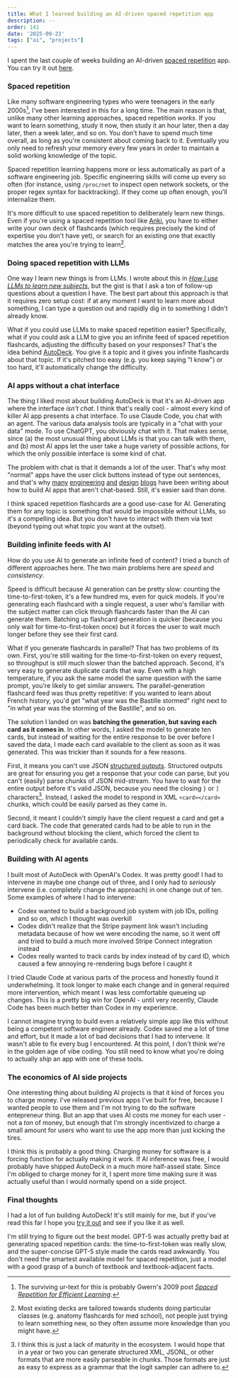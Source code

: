 ```yaml
---
title: What I learned building an AI-driven spaced repetition app
description: --
order: 141
date: '2025-09-23'
tags: ["ai", "projects"]
---
```


I spent the last couple of weeks building an AI-driven [spaced repetition](https://en.wikipedia.org/wiki/Spaced_repetition) app. You can try it out [here](https://www.autodeck.pro/).

### Spaced repetition

Like many software engineering types who were teenagers in the early 2000s[^1], I've been interested in this for a long time. The main reason is that, unlike many other learning approaches, spaced repetition _works_. If you want to learn something, study it now, then study it an hour later, then a day later, then a week later, and so on. You don't have to spend much time overall, as long as you're consistent about coming back to it. Eventually you only need to refresh your memory every few years in order to maintain a solid working knowledge of the topic.

Spaced repetition learning happens more or less automatically as part of a software engineering job. Specific engineering skills will come up every so often (for instance, using `/proc/net` to inspect open network sockets, or the proper regex syntax for backtracking). If they come up often enough, you'll internalize them.

It's more difficult to use spaced repetition to deliberately learn new things. Even if you're using a spaced repetition tool like [Anki](https://apps.ankiweb.net/), you have to either write your own deck of flashcards (which requires precisely the kind of expertise you don't have yet), or search for an existing one that exactly matches the area you're trying to learn[^2].

### Doing spaced repetition with LLMs

One way I learn new things is from LLMs. I wrote about this in [_How I use LLMs to learn new subjects_](/learning-from-llms), but the gist is that I ask a ton of follow-up questions about a question I have. The best part about this approach is that it requires zero setup cost: if at any moment I want to learn more about something, I can type a question out and rapidly dig in to something I didn't already know.

What if you could use LLMs to make spaced repetition easier? Specifically, what if you could ask a LLM to give you an infinite feed of spaced repetition flashcards, adjusting the difficulty based on your responses? That's the idea behind [AutoDeck](https://www.autodeck.pro/). You give it a topic and it gives you infinite flashcards about that topic. If it's pitched too easy (e.g. you keep saying "I know") or too hard, it'll automatically change the difficulty.

### AI apps without a chat interface

The thing I liked most about building AutoDeck is that it's an AI-driven app where the interface _isn't chat_. I think that's really cool - almost every kind of killer AI app presents a chat interface. To use Claude Code, you chat with an agent. The various data analysis tools are typically in a "chat with your data" mode. To use ChatGPT, you obviously chat with it. That makes sense, since (a) the most unusual thing about LLMs is that you can talk with them, and (b) most AI apps let the user take a huge variety of possible actions, for which the only possible interface is some kind of chat.

The problem with chat is that it demands a lot of the user. That's why most "normal" apps have the user click buttons instead of type out sentences, and that's why [many](https://blog.logrocket.com/beyond-chat-rethinking-how-we-use-llms/) [engineering](https://www.sanity.io/blog/the-future-beyond-ai-chat-bots) [and](https://artium.ai/insights/beyond-chat-how-ai-is-transforming-ui-design-patterns) [design](https://elizlaraki.substack.com/p/beyond-the-chat-box-ais-interface) [blogs](https://reconfigured.io/blog/beyond-the-chat-box-future-ai-interfaces-marko-jevremovic) have been writing about how to build AI apps that aren't chat-based. Still, it's easier said than done.

I think spaced repetition flashcards are a good use-case for AI. Generating them for any topic is something that would be impossible without LLMs, so it's a compelling idea. But you don't have to interact with them via text (beyond typing out what topic you want at the outset). 

### Building infinite feeds with AI

How do you use AI to generate an infinite feed of content? I tried a bunch of different approaches here. The two main problems here are _speed_ and _consistency_.

Speed is difficult because AI generation can be pretty slow: counting the time-to-first-token, it's a few hundred ms, even for quick models. If you're generating each flashcard with a single request, a user who's familiar with the subject matter can click through flashcards faster than the AI can generate them. Batching up flashcard generation is quicker (because you only wait for time-to-first-token once) but it forces the user to wait much longer before they see their first card.

What if you generate flashcards in parallel? That has two problems of its own. First, you're still waiting for the time-to-first-token on every request, so throughput is still much slower than the batched approach. Second, it's very easy to generate duplicate cards that way. Even with a high temperature, if you ask the same model the same question with the same prompt, you're likely to get similar answers. The parallel-generation flashcard feed was thus pretty repetitive: if you wanted to learn about French history, you'd get "what year was the Bastille stormed" right next to "in what year was the storming of the Bastille", and so on.

The solution I landed on was **batching the generation, but saving each card as it comes in**. In other words, I asked the model to generate ten cards, but instead of waiting for the entire response to be over before I saved the data, I made each card available to the client as soon as it was generated. This was trickier than it sounds for a few reasons.

First, it means you can't use JSON [structured outputs](https://platform.openai.com/docs/guides/structured-outputs). Structured outputs are great for ensuring you get a response that your code can parse, but you can't (easily) parse chunks of JSON mid-stream. You have to wait for the entire output before it's valid JSON, because you need the closing `}` or `]` characters[^3]. Instead, I asked the model to respond in XML `<card></card>` chunks, which could be easily parsed as they came in.

Second, it meant I couldn't simply have the client request a card and get a card back. The code that generated cards had to be able to run in the background without blocking the client, which forced the client to periodically check for available cards.

### Building with AI agents

I built most of AutoDeck with OpenAI's Codex. It was pretty good! I had to intervene in maybe one change out of three, and I only had to _seriously_ intervene (i.e. completely change the approach) in one change out of ten. Some examples of where I had to intervene:

- Codex wanted to build a background job system with job IDs, polling and so on, which I thought was overkill
- Codex didn't realize that the Stripe payment link wasn't including metadata because of how we were encoding the name, so it went off and tried to build a much more involved Stripe Connect integration instead
- Codex really wanted to track cards by index instead of by card ID, which caused a few annoying re-rendering bugs before I caught it

I tried Claude Code at various parts of the process and honestly found it underwhelming. It took longer to make each change and in general required more intervention, which meant I was less comfortable queueing up changes. This is a pretty big win for OpenAI - until very recently, Claude Code has been much better than Codex in my experience.

I cannot imagine trying to build even a relatively simple app like this without being a competent software engineer already. Codex saved me a lot of time and effort, but it made a lot of bad decisions that I had to intervene. It wasn't able to fix every bug I encountered. At this point, I don't think we're in the golden age of vibe coding. You still need to know what you're doing to actually _ship_ an app with one of these tools.

### The economics of AI side projects

One interesting thing about building AI projects is that it kind of forces you to charge money. I've released previous apps I've built for free, because I wanted people to use them and I'm not trying to do the software entepreneur thing. But an app that uses AI costs me money for each user - not a _ton_ of money, but enough that I'm strongly incentivized to charge a small amount for users who want to use the app more than just kicking the tires.

I think this is probably a good thing. Charging money for software is a forcing function for actually making it work. If AI inference was free, I would probably have shipped AutoDeck in a much more half-assed state. Since I'm obliged to charge money for it, I spent more time making sure it was actually useful than I would normally spend on a side project.

### Final thoughts

I had a lot of fun building AutoDeck! It's still mainly for me, but if you've read this far I hope you [try it out](https://www.autodeck.pro/) and see if you like it as well.

I'm still trying to figure out the best model. GPT-5 was actually pretty bad at generating spaced repetition cards: the time-to-first-token was really slow, and the super-concise GPT-5 style made the cards read awkwardly. You don't need the smartest available model for spaced repetition, just a model with a good grasp of a bunch of textbook and textbook-adjacent facts.


[^1]: The surviving ur-text for this is probably Gwern's 2009 post [_Spaced Repetition for Efficient Learning_](https://gwern.net/spaced-repetition).

[^2]: Most existing decks are tailored towards students doing particular classes (e.g. anatomy flashcards for med school), not people just trying to learn something new, so they often assume more knowledge than you might have.

[^3]: I think this is just a lack of maturity in the ecosystem. I would hope that in a year or two you can generate structured XML, JSONL, or other formats that are more easily parseable in chunks. Those formats are just as easy to express as a grammar that the logit sampler can adhere to.
